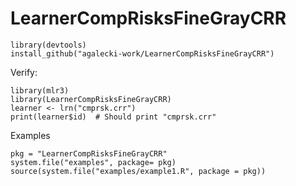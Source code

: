# LearnerCompRisksFineGrayCRR

```
library(devtools)
install_github("agalecki-work/LearnerCompRisksFineGrayCRR")
```
Verify:

```
library(mlr3)
library(LearnerCompRisksFineGrayCRR)
learner <- lrn("cmprsk.crr")
print(learner$id)  # Should print "cmprsk.crr"
```

Examples

```
pkg = "LearnerCompRisksFineGrayCRR"
system.file("examples", package= pkg)
source(system.file("examples/example1.R", package = pkg))

```